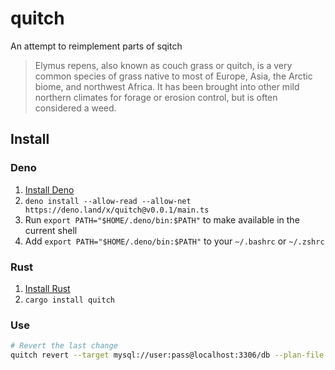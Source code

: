 # quitch

An attempt to reimplement parts of sqitch

> Elymus repens, also known as couch grass or quitch, is a very common species
> of grass native to most of Europe, Asia, the Arctic biome, and northwest
> Africa. It has been brought into other mild northern climates for forage or
> erosion control, but is often considered a weed.

## Install

### Deno

1. [Install Deno](https://docs.deno.com/runtime/manual)
2. `deno install --allow-read --allow-net https://deno.land/x/quitch@v0.0.1/main.ts`
3. Run `export PATH="$HOME/.deno/bin:$PATH"` to make available in the current
   shell
4. Add `export PATH="$HOME/.deno/bin:$PATH"` to your `~/.bashrc` or `~/.zshrc`

### Rust

1. [Install Rust](https://rustup.rs/)
2. `cargo install quitch`

### Use

```bash
# Revert the last change
quitch revert --target mysql://user:pass@localhost:3306/db --plan-file ../some-db/sqitch.plan
```
